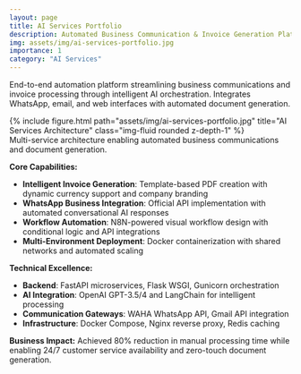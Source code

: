 ```yaml
---
layout: page
title: AI Services Portfolio
description: Automated Business Communication & Invoice Generation Platform
img: assets/img/ai-services-portfolio.jpg
importance: 1
category: "AI Services"
---
```


End-to-end automation platform streamlining business communications and invoice processing through intelligent AI orchestration. Integrates WhatsApp, email, and web interfaces with automated document generation.

<div class="row justify-content-sm-center">
    <div class="col-sm mt-3 mt-md-0">
        {% include figure.html path="assets/img/ai-services-portfolio.jpg" title="AI Services Architecture" class="img-fluid rounded z-depth-1" %}
    </div>
</div>
<div class="caption">
    Multi-service architecture enabling automated business communications and document generation.
</div>

**Core Capabilities:**
- **Intelligent Invoice Generation**: Template-based PDF creation with dynamic currency support and company branding
- **WhatsApp Business Integration**: Official API implementation with automated conversational AI responses
- **Workflow Automation**: N8N-powered visual workflow design with conditional logic and API integrations
- **Multi-Environment Deployment**: Docker containerization with shared networks and automated scaling

**Technical Excellence:**
- **Backend**: FastAPI microservices, Flask WSGI, Gunicorn orchestration
- **AI Integration**: OpenAI GPT-3.5/4 and LangChain for intelligent processing
- **Communication Gateways**: WAHA WhatsApp API, Gmail API integration
- **Infrastructure**: Docker Compose, Nginx reverse proxy, Redis caching

**Business Impact:** Achieved 80% reduction in manual processing time while enabling 24/7 customer service availability and zero-touch document generation.

